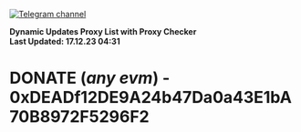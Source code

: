 [![Telegram channel](https://img.shields.io/endpoint?url=https://runkit.io/damiankrawczyk/telegram-badge/branches/master?url=https://t.me/n4z4v0d)](https://t.me/n4z4v0d) 

**Dynamic Updates Proxy List with Proxy Checker**  
**Last Updated: 17.12.23 04:31**

# DONATE (_any evm_) - 0xDEADf12DE9A24b47Da0a43E1bA70B8972F5296F2
